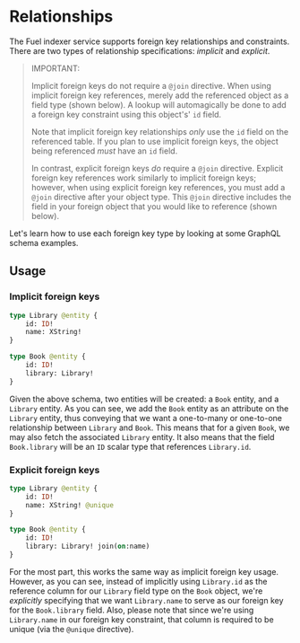 # Relationships

The Fuel indexer service supports foreign key relationships and constraints. There are two types of relationship specifications: _implicit_ and _explicit_.

> IMPORTANT:
>
> Implicit foreign keys do not require a `@join` directive. When using implicit foreign key references, merely add the referenced object as a field type (shown below). A lookup will automagically be done to add a foreign key constraint using this object's' `id` field.
>
> Note that implicit foreign key relationships _only_ use the `id` field on the referenced table. If you plan to use implicit foreign keys, the object being referenced _must_ have an `id` field.
>
> In contrast, explicit foreign keys _do_ require a `@join` directive. Explicit foreign key references work similarly to implicit foreign keys; however, when using explicit foreign key references, you must add a `@join` directive after your object type. This `@join` directive includes the field in your foreign object that you would like to reference (shown below).

Let's learn how to use each foreign key type by looking at some GraphQL schema examples.

## Usage

### Implicit foreign keys

```graphql
type Library @entity {
    id: ID!
    name: XString!
}

type Book @entity {
    id: ID!
    library: Library!
}
```

Given the above schema, two entities will be created: a `Book` entity, and a `Library` entity. As you can see, we add the `Book` entity as an attribute on the `Library` entity, thus conveying that we want a one-to-many or one-to-one relationship between `Library` and `Book`. This means that for a given `Book`, we may also fetch the associated `Library` entity. It also means that the field `Book.library` will be an `ID` scalar type that references `Library.id`.

### Explicit foreign keys

```graphql
type Library @entity {
    id: ID!
    name: XString! @unique
}

type Book @entity {
    id: ID!
    library: Library! join(on:name)
}
```

For the most part, this works the same way as implicit foreign key usage. However, as you can see, instead of implicitly using `Library.id` as the reference column for our `Library` field type on the `Book` object, we're _explicitly_ specifying that we want `Library.name` to serve as our foreign key for the `Book.library` field. Also, please note that since we're using `Library.name` in our foreign key constraint, that column is required to be unique (via the `@unique` directive).
